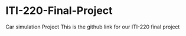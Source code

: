 # ITI-220-Final-Project
Car simulation Project
This is the github link for our ITI-220 final project
